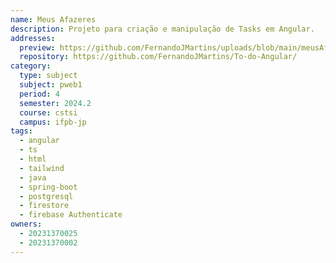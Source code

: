 ```yaml
---
name: Meus Afazeres
description: Projeto para criação e manipulação de Tasks em Angular.
addresses:
  preview: https://github.com/FernandoJMartins/uploads/blob/main/meusAfazeres.jpg
  repository: https://github.com/FernandoJMartins/To-do-Angular/
category:
  type: subject
  subject: pweb1
  period: 4
  semester: 2024.2
  course: cstsi
  campus: ifpb-jp
tags:
  - angular
  - ts
  - html
  - tailwind
  - java
  - spring-boot
  - postgresql
  - firestore
  - firebase Authenticate
owners:
  - 20231370025
  - 20231370002
---
```

